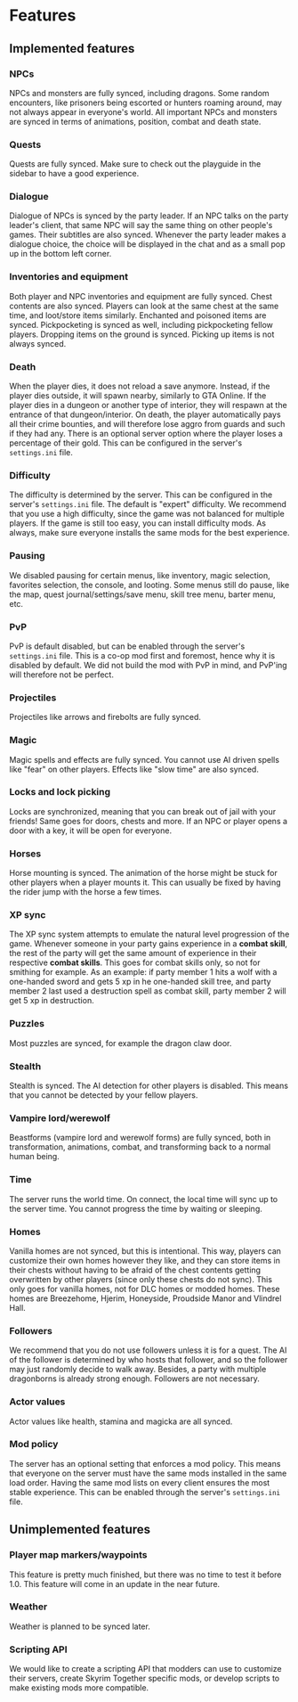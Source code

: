 # Features

## Implemented features

### NPCs

NPCs and monsters are fully synced, including dragons. Some random encounters, like prisoners being escorted or hunters roaming around, may not always appear in everyone's world. All important NPCs and monsters are synced in terms of animations, position, combat and death state.

### Quests

Quests are fully synced. Make sure to check out the playguide in the sidebar to have a good experience.

### Dialogue

Dialogue of NPCs is synced by the party leader. If an NPC talks on the party leader's client, that same NPC will say the same thing on other people's games. Their subtitles are also synced. Whenever the party leader makes a dialogue choice, the choice will be displayed in the chat and as a small pop up in the bottom left corner.

### Inventories and equipment

Both player and NPC inventories and equipment are fully synced. Chest contents are also synced. Players can look at the same chest at the same time, and loot/store items similarly. Enchanted and poisoned items are synced. Pickpocketing is synced as well, including pickpocketing fellow players. Dropping items on the ground is synced. Picking up items is not always synced.

### Death

When the player dies, it does not reload a save anymore. Instead, if the player dies outside, it will spawn nearby, similarly to GTA Online. If the player dies in a dungeon or another type of interior, they will respawn at the entrance of that dungeon/interior. On death, the player automatically pays all their crime bounties, and will therefore lose aggro from guards and such if they had any. There is an optional server option where the player loses a percentage of their gold. This can be configured in the server's `settings.ini` file.

### Difficulty

The difficulty is determined by the server. This can be configured in the server's `settings.ini` file. The default is "expert" difficulty. We recommend that you use a high difficulty, since the game was not balanced for multiple players. If the game is still too easy, you can install difficulty mods. As always, make sure everyone installs the same mods for the best experience.

### Pausing

We disabled pausing for certain menus, like inventory, magic selection, favorites selection, the console, and looting. Some menus still do pause, like the map, quest journal/settings/save menu, skill tree menu, barter menu, etc.

### PvP

PvP is default disabled, but can be enabled through the server's `settings.ini` file. This is a co-op mod first and foremost, hence why it is disabled by default. We did not build the mod with PvP in mind, and PvP'ing will therefore not be perfect.

### Projectiles

Projectiles like arrows and firebolts are fully synced.

### Magic

Magic spells and effects are fully synced. You cannot use AI driven spells like "fear" on other players. Effects like "slow time" are also synced.

### **Locks and lock picking**

Locks are synchronized, meaning that you can break out of jail with your friends! Same goes for doors, chests and more. If an NPC or player opens a door with a key, it will be open for everyone.

### Horses

Horse mounting is synced. The animation of the horse might be stuck for other players when a player mounts it. This can usually be fixed by having the rider jump with the horse a few times.

### XP sync

The XP sync system attempts to emulate the natural level progression of the game. Whenever someone in your party gains experience in a **combat skill**, the rest of the party will get the same amount of experience in their respective **combat skills**. This goes for combat skills only, so not for smithing for example. As an example: if party member 1 hits a wolf with a one-handed sword and gets 5 xp in he one-handed skill tree, and party member 2 last used a destruction spell as combat skill, party member 2 will get 5 xp in destruction.&#x20;

### Puzzles

Most puzzles are synced, for example the dragon claw door.

### Stealth

Stealth is synced. The AI detection for other players is disabled. This means that you cannot be detected by your fellow players.

### Vampire lord/werewolf

Beastforms (vampire lord and werewolf forms) are fully synced, both in transformation, animations, combat, and transforming back to a normal human being.

### Time

The server runs the world time. On connect, the local time will sync up to the server time. You cannot progress the time by waiting or sleeping.

### Homes

Vanilla homes are not synced, but this is intentional. This way, players can customize their own homes however they like, and they can store items in their chests without having to be afraid of the chest contents getting overwritten by other players (since only these chests do not sync). This only goes for vanilla homes, not for DLC homes or modded homes. These homes are Breezehome, Hjerim, Honeyside, Proudside Manor and Vlindrel Hall.

### Followers

We recommend that you do not use followers unless it is for a quest. The AI of the follower is determined by who hosts that follower, and so the follower may just randomly decide to walk away. Besides, a party with multiple dragonborns is already strong enough. Followers are not necessary.

### Actor values

Actor values like health, stamina and magicka are all synced.

### Mod policy

The server has an optional setting that enforces a mod policy. This means that everyone on the server must have the same mods installed in the same load order. Having the same mod lists on every client ensures the most stable experience. This can be enabled through the server's `settings.ini` file.

## Unimplemented features

### Player map markers/waypoints

This feature is pretty much finished, but there was no time to test it before 1.0. This feature will come in an update in the near future.

### Weather

Weather is planned to be synced later.

### Scripting API

We would like to create a scripting API that modders can use to customize their servers, create Skyrim Together specific mods, or develop scripts to make existing mods more compatible.
